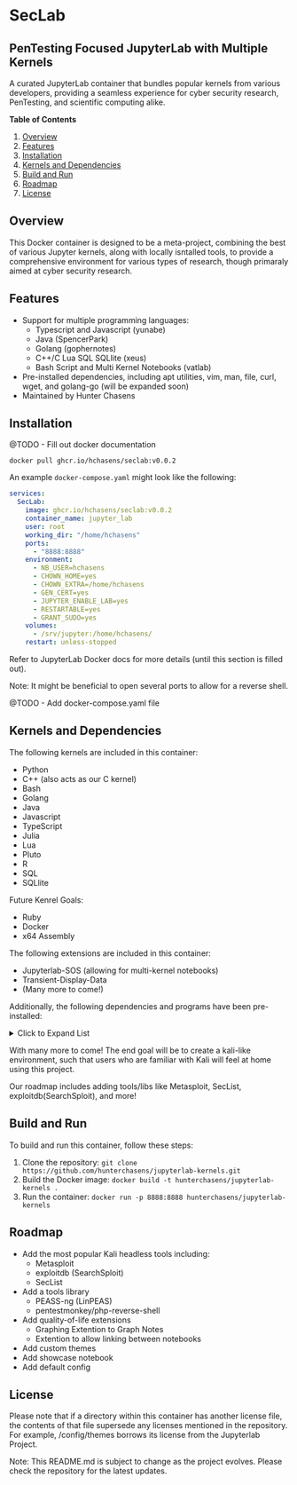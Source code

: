 SecLab
===============

PenTesting Focused JupyterLab with Multiple Kernels
---------------------------------------------------

A curated JupyterLab container that bundles popular kernels from various developers, providing a seamless experience for cyber security research, PenTesting, and scientific computing alike.

**Table of Contents**

1. [Overview](#overview)
2. [Features](#features)
3. [Installation](#installation)
4. [Kernels and Dependencies](#kernels-and-dependencies)
5. [Build and Run](#build-and-run)
6. [Roadmap](#roadmap)
7. [License](#license)

**Overview**
------------

This Docker container is designed to be a meta-project, combining the best of various Jupyter kernels, along with locally isntalled tools, to provide a comprehensive environment for various types of research, though primaraly aimed at cyber security research.

**Features**
------------

* Support for multiple programming languages:
	+ Typescript and Javascript (yunabe)
	+ Java (SpencerPark)
	+ Golang (gophernotes)
	+ C++/C Lua SQL SQLlite (xeus)
	+ Bash Script and Multi Kernel Notebooks (vatlab)
* Pre-installed dependencies, including apt utilities, vim, man, file, curl, wget, and golang-go (will be expanded soon)
* Maintained by Hunter Chasens

**Installation**
--------------

@TODO - Fill out docker documentation

`docker pull ghcr.io/hchasens/seclab:v0.0.2`

An example `docker-compose.yaml` might look like the following: 

```yaml
services:
  SecLab:
    image: ghcr.io/hchasens/seclab:v0.0.2
    container_name: jupyter_lab
    user: root
    working_dir: "/home/hchasens"
    ports:
      - "8888:8888"
    environment:
      - NB_USER=hchasens
      - CHOWN_HOME=yes
      - CHOWN_EXTRA=/home/hchasens
      - GEN_CERT=yes
      - JUPYTER_ENABLE_LAB=yes
      - RESTARTABLE=yes
      - GRANT_SUDO=yes
    volumes:
      - /srv/jupyter:/home/hchasens/
    restart: unless-stopped
```


Refer to JupyterLab Docker docs for more details (until this section is filled out). 

Note: It might be beneficial to open several ports to allow for a reverse shell.

@TODO - Add docker-compose.yaml file

**Kernels and Dependencies**
---------------------------

The following kernels are included in this container:

* Python
* C++ (also acts as our C kernel)
* Bash
* Golang
* Java
* Javascript
* TypeScript
* Julia
* Lua
* Pluto
* R
* SQL
* SQLlite

Future Kenrel Goals:
* Ruby
* Docker
* x64 Assembly

The following extensions are included in this container:
* Jupyterlab-SOS (allowing for multi-kernel notebooks)
* Transient-Display-Data
* (Many more to come!)

Additionally, the following dependencies and programs have been pre-installed:

<details>
  <summary>Click to Expand List</summary>

7zip aircrack-ng apache2 arp-scan arping atftpd axel bind9-dnsutils binwalk bluez bluez-hcidump bully cadaver cewl chntpw cifs-utils clang  creddump7 crunch  cryptsetup cryptsetup-initramfs cryptsetup-nuke-password default-mysql-server dirb dmitry dns2tcp dnsenum dnsrecon dos2unix ethtool exiv2 expect ffuf fierce fping gdisk git hashcat hashdeep hashid  hping3 hydra i2c-tools ifenslave ike-scan  inetsim iodine iw john libimage-exiftool-perl macchanger magicrescue maskprocessor masscan minicom miredo mitmproxy  nasm nbtscan ncrack ncurses-hexedit netdiscover netmask netsed netsniff-ng nfs-common ngrep nikto nmap onesixtyone openvpn patator php php-mysql pixiewps plocate proxychains4 proxytunnel ptunnel python-is-python3 python3-impacket python3-pip python3-scapy python3-virtualenv radare2 rake reaver redsocks rfkill samba samdump2 sbd scalpel screen scrounge-ntfs sendemail sleuthkit smbmap snmp snmpd socat sqlmap ssldump sslh sslscan sslsplit statsprocessor stunnel4 swaks tcpick tcpreplay telnet testdisk tftp-hpa thc-ipv6  traceroute udptunnel unrar unar upx-ucl vboot-kernel-utils vboot-utils vim vlan vpnc wafw00f weevely wfuzz whatweb whois wifite xxd netcat tcpdump curl wget gobuster 

</details>

With many more to come! The end goal will be to create a kali-like environment, such that users who are familiar with Kali will feel at home using this project.

Our roadmap includes adding tools/libs like Metasploit, SecList, exploitdb(SearchSploit), and more!

**Build and Run**
------------------
To build and run this container, follow these steps:

1. Clone the repository: `git clone https://github.com/hunterchasens/jupyterlab-kernels.git`
2. Build the Docker image: `docker build -t hunterchasens/jupyterlab-kernels .`
3. Run the container: `docker run -p 8888:8888 hunterchasens/jupyterlab-kernels`

**Roadmap**
------------------

* Add the most popular Kali headless tools including:
    + Metasploit
    + exploitdb (SearchSploit)
    + SecList
* Add a tools library
    + PEASS-ng (LinPEAS)
    + pentestmonkey/php-reverse-shell
* Add quality-of-life extensions
    + Graphing Extention to Graph Notes
    + Extention to allow linking between notebooks
* Add custom themes 
* Add showcase notebook
* Add default config


**License**
------------------
Please note that if a directory within this container has another license file, the contents of that file supersede any licenses mentioned in the repository. For example, /config/themes borrows its license from the Jupyterlab Project.

Note: This README.md is subject to change as the project evolves. Please check the repository for the latest updates.




